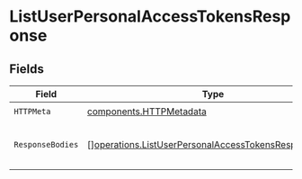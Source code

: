 # ListUserPersonalAccessTokensResponse


## Fields

| Field                                                                                                                        | Type                                                                                                                         | Required                                                                                                                     | Description                                                                                                                  |
| ---------------------------------------------------------------------------------------------------------------------------- | ---------------------------------------------------------------------------------------------------------------------------- | ---------------------------------------------------------------------------------------------------------------------------- | ---------------------------------------------------------------------------------------------------------------------------- |
| `HTTPMeta`                                                                                                                   | [components.HTTPMetadata](../../models/components/httpmetadata.md)                                                           | :heavy_check_mark:                                                                                                           | N/A                                                                                                                          |
| `ResponseBodies`                                                                                                             | [][operations.ListUserPersonalAccessTokensResponseBody](../../models/operations/listuserpersonalaccesstokensresponsebody.md) | :heavy_minus_sign:                                                                                                           | A list of personal access tokens.                                                                                            |